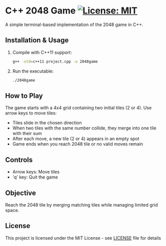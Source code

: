 # C++ 2048 Game [![License: MIT](https://img.shields.io/badge/License-MIT-yellow.svg)](https://opensource.org/licenses/MIT)

A simple terminal-based implementation of the 2048 game in C++.

## Installation & Usage
1. Compile with C++11 support:  
   ```bash
   g++ -std=c++11 project.cpp -o 2048game
   ```
2. Run the executable:  
   ```bash
   ./2048game
   ```

## How to Play
The game starts with a 4x4 grid containing two initial tiles (2 or 4). Use arrow keys to move tiles:
- Tiles slide in the chosen direction
- When two tiles with the same number collide, they merge into one tile with their sum
- After each move, a new tile (2 or 4) appears in an empty spot
- Game ends when you reach 2048 tile or no valid moves remain

## Controls
- Arrow keys: Move tiles
- 'q' key: Quit the game

## Objective
Reach the 2048 tile by merging matching tiles while managing limited grid space.

## License
This project is licensed under the MIT License - see [LICENSE](LICENSE) file for details
